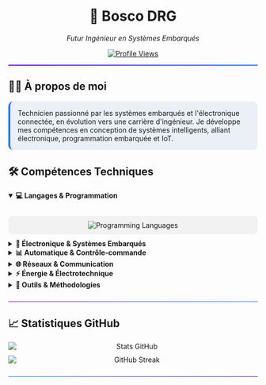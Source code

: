 <div align="center">
  <h1>🚀 Bosco DRG</h1>
  <p><em>Futur Ingénieur en Systèmes Embarqués</em></p>
  
  [![Profile Views](https://komarev.com/ghpvc/?username=bosco-drg&color=brightgreen&style=flat-square)](https://github.com/bosco-drg)
</div>

<hr style="height: 2px; background: linear-gradient(to right, #6a11cb, #2575fc); border: none;">

## 👨‍💻 À propos de moi

<div style="background-color: rgba(70, 130, 180, 0.1); border-radius: 10px; padding: 15px; border-left: 4px solid #2575fc;">
    Technicien passionné par les systèmes embarqués et l'électronique connectée, en évolution vers une carrière d'ingénieur. Je développe mes compétences en conception de systèmes intelligents, alliant électronique, programmation embarquée et IoT.
</div>

## 🛠️ Compétences Techniques

<details open>
  <summary><b>💻 Langages & Programmation</b></summary>
  <br>
  <div align="center" style="padding: 10px; background-color: rgba(50, 50, 50, 0.05); border-radius: 8px; margin: 10px 0;">
    <img src="https://skillicons.dev/icons?i=c,cpp,python,js,html,cs" alt="Programming Languages" />
  </div>
</details>

<details>
    <summary><b>🔌 Électronique & Systèmes Embarqués</b></summary>
    <br>
    <div style="background-color: rgba(50, 50, 50, 0.05); border-radius: 8px; padding: 15px; margin: 10px 0;">
      <ul>
          <li><b>Microcontrôleurs</b> : Arduino, Raspberry Pi, ARM Cortex-M, PIC, ESP32, STM32</li>
          <li><b>Conception électronique</b> : Schématique, PCB design, Électronique analogique et numérique</li>
          <li><b>Instrumentation</b> : Oscilloscopes, Analyseurs logiques, Multimètres, Générateurs de signaux</li>
          <li><b>FPGA</b> : Initiation à VHDL, Conception logique</li>
      </ul>
    </div>
</details>

<details>
    <summary><b>📊 Automatique & Contrôle-commande</b></summary>
    <br>
    <div style="background-color: rgba(50, 50, 50, 0.05); border-radius: 8px; padding: 15px; margin: 10px 0;">
      <ul>
          <li>Systèmes asservis, Régulation PID, Modélisation de systèmes</li>
          <li>Automates programmables industriels (API)</li>
          <li>Supervision et interfaces homme-machine (IHM)</li>
      </ul>
    </div>
</details>

<details>
    <summary><b>🌐 Réseaux & Communication</b></summary>
    <br>
    <div style="background-color: rgba(50, 50, 50, 0.05); border-radius: 8px; padding: 15px; margin: 10px 0;">
      <ul>
          <li><b>Protocoles embarqués</b> : I2C, SPI, UART, CAN, RS-485, Modbus</li>
          <li><b>Communications sans fil</b> : Bluetooth, Wi-Fi, LoRaWAN, Zigbee, LTE-M</li>
          <li><b>Réseaux industriels</b> : Ethernet industriel</li>
          <li><b>Architecture réseau</b> : TCP/IP, Mise en place de serveurs IoT</li>
      </ul>
    </div>
</details>

<details>
    <summary><b>⚡ Énergie & Électrotechnique</b></summary>
    <br>
    <div style="background-color: rgba(50, 50, 50, 0.05); border-radius: 8px; padding: 15px; margin: 10px 0;">
      <ul>
          <li>Distribution électrique, Habilitations électriques</li>
          <li>Électronique de puissance, Convertisseurs</li>
      </ul>
    </div>
</details>

<details>
    <summary><b>🔧 Outils & Méthodologies</b></summary>
    <br>
    <div style="background-color: rgba(50, 50, 50, 0.05); border-radius: 8px; padding: 15px; margin: 10px 0;">
      <ul>
          <li><b>IDE & Éditeurs</b> : Visual Studio Code, MATLAB</li>
          <li><b>Version Control</b> : Git, GitHub</li>
          <li><b>Conception</b> : KiCad, EasyEDA, MATLAB/Simulink</li>
          <li><b>Développement</b> : MPLAB, STM32CubeIDE, Arduino IDE, PlatformIO, Visual Studio Code</li>
      </ul>
    </div>
</details>

<hr style="height: 1px; background: linear-gradient(to right, #6a11cb, #2575fc); border: none; margin: 25px 0;">

## 📈 Statistiques GitHub

<div align="center" style="display: flex; flex-wrap: wrap; justify-content: center; gap: 10px;">
  <img src="https://github-readme-stats.vercel.app/api?username=bosco-drg&show_icons=true&theme=graywhite&hide_border=true&custom_title=Contributions%20GitHub&bg_color=00000000" style="flex: 1; min-width: 300px;" alt="Stats GitHub"/>
  <img src="https://github-readme-streak-stats.herokuapp.com/?user=bosco-drg&theme=graywhite&hide_border=true&background=00000000" style="flex: 1; min-width: 300px;" alt="GitHub Streak"/>
</div>

<hr style="height: 1px; background: linear-gradient(to right, #2575fc, #6a11cb); border: none; margin: 25px 0;">

[def]: https://img.shields.io/badge/Blog-FF5722?style=for-the-badge&logo=blogger&logoColor=whit
[def2]: https://skillicons.dev/icons?i=c,cpp,python,js,html,cs
